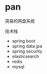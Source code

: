 # pan
简易的网盘系统

技术栈

- spring boot
- spring data jpa
- spring security
- elasticsearch
- redis
- mysql
